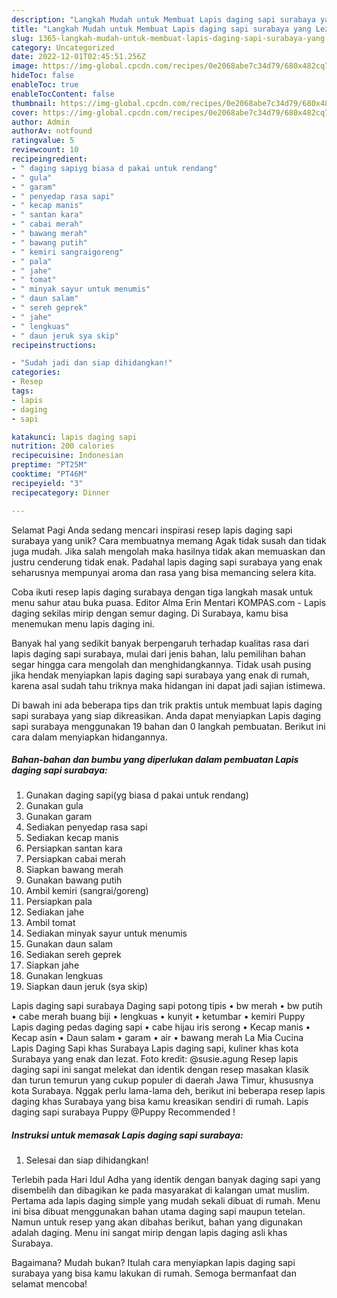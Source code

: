 ```yaml
---
description: "Langkah Mudah untuk Membuat Lapis daging sapi surabaya yang Lezat Sekali"
title: "Langkah Mudah untuk Membuat Lapis daging sapi surabaya yang Lezat Sekali"
slug: 1365-langkah-mudah-untuk-membuat-lapis-daging-sapi-surabaya-yang-lezat-sekali
category: Uncategorized
date: 2022-12-01T02:45:51.256Z
image: https://img-global.cpcdn.com/recipes/0e2068abe7c34d79/680x482cq70/lapis-daging-sapi-surabaya-foto-resep-utama.jpg
hideToc: false
enableToc: true
enableTocContent: false
thumbnail: https://img-global.cpcdn.com/recipes/0e2068abe7c34d79/680x482cq70/lapis-daging-sapi-surabaya-foto-resep-utama.jpg
cover: https://img-global.cpcdn.com/recipes/0e2068abe7c34d79/680x482cq70/lapis-daging-sapi-surabaya-foto-resep-utama.jpg
author: Admin
authorAv: notfound
ratingvalue: 5
reviewcount: 10
recipeingredient:
- " daging sapiyg biasa d pakai untuk rendang"
- " gula"
- " garam"
- " penyedap rasa sapi"
- " kecap manis"
- " santan kara"
- " cabai merah"
- " bawang merah"
- " bawang putih"
- " kemiri sangraigoreng"
- " pala"
- " jahe"
- " tomat"
- " minyak sayur untuk menumis"
- " daun salam"
- " sereh geprek"
- " jahe"
- " lengkuas"
- " daun jeruk sya skip"
recipeinstructions:

- "Sudah jadi dan siap dihidangkan!"
categories:
- Resep
tags:
- lapis
- daging
- sapi

katakunci: lapis daging sapi 
nutrition: 200 calories
recipecuisine: Indonesian
preptime: "PT25M"
cooktime: "PT46M"
recipeyield: "3"
recipecategory: Dinner

---
```



Selamat Pagi Anda sedang mencari inspirasi resep lapis daging sapi surabaya yang unik? Cara membuatnya memang Agak tidak susah dan tidak juga mudah. Jika salah mengolah maka hasilnya tidak akan memuaskan dan justru cenderung tidak enak. Padahal lapis daging sapi surabaya yang enak seharusnya mempunyai aroma dan rasa yang bisa memancing selera kita.


Coba ikuti resep lapis daging surabaya dengan tiga langkah masak untuk menu sahur atau buka puasa. Editor Alma Erin Mentari KOMPAS.com - Lapis daging sekilas mirip dengan semur daging. Di Surabaya, kamu bisa menemukan menu lapis daging ini.

Banyak hal yang sedikit banyak berpengaruh terhadap kualitas rasa dari lapis daging sapi surabaya, mulai dari jenis bahan, lalu pemilihan bahan segar hingga cara mengolah dan menghidangkannya. Tidak usah pusing jika hendak menyiapkan lapis daging sapi surabaya yang enak di rumah, karena asal sudah tahu triknya maka hidangan ini dapat jadi sajian istimewa.


Di bawah ini ada beberapa tips dan trik praktis untuk membuat lapis daging sapi surabaya yang siap dikreasikan. Anda dapat menyiapkan Lapis daging sapi surabaya menggunakan 19 bahan dan 0 langkah pembuatan. Berikut ini cara dalam menyiapkan hidangannya.

<!--inarticleads1-->

##### Bahan-bahan dan bumbu yang diperlukan dalam pembuatan Lapis daging sapi surabaya:

1. Gunakan  daging sapi(yg biasa d pakai untuk rendang)
1. Gunakan  gula
1. Gunakan  garam
1. Sediakan  penyedap rasa sapi
1. Sediakan  kecap manis
1. Persiapkan  santan kara
1. Persiapkan  cabai merah
1. Siapkan  bawang merah
1. Gunakan  bawang putih
1. Ambil  kemiri (sangrai/goreng)
1. Persiapkan  pala
1. Sediakan  jahe
1. Ambil  tomat
1. Sediakan  minyak sayur untuk menumis
1. Gunakan  daun salam
1. Sediakan  sereh geprek
1. Siapkan  jahe
1. Gunakan  lengkuas
1. Siapkan  daun jeruk (sya skip)


Lapis daging sapi surabaya Daging sapi potong tipis • bw merah • bw putih • cabe merah buang biji • lengkuas • kunyit • ketumbar • kemiri Puppy Lapis daging pedas daging sapi • cabe hijau iris serong • Kecap manis • Kecap asin • Daun salam • garam • air • bawang merah La Mia Cucina Lapis Daging Sapi khas Surabaya Lapis daging sapi, kuliner khas kota Surabaya yang enak dan lezat. Foto kredit: @susie.agung Resep lapis daging sapi ini sangat melekat dan identik dengan resep masakan klasik dan turun temurun yang cukup populer di daerah Jawa Timur, khususnya kota Surabaya. Nggak perlu lama-lama deh, berikut ini beberapa resep lapis daging khas Surabaya yang bisa kamu kreasikan sendiri di rumah. Lapis daging sapi surabaya Puppy @Puppy Recommended ! 

<!--inarticleads2-->

##### Instruksi untuk memasak Lapis daging sapi surabaya:


1. Selesai dan siap dihidangkan!

Terlebih pada Hari Idul Adha yang identik dengan banyak daging sapi yang disembelih dan dibagikan ke pada masyarakat di kalangan umat muslim. Pertama ada lapis daging simple yang mudah sekali dibuat di rumah. Menu ini bisa dibuat menggunakan bahan utama daging sapi maupun tetelan. Namun untuk resep yang akan dibahas berikut, bahan yang digunakan adalah daging. Menu ini sangat mirip dengan lapis daging asli khas Surabaya. 

Bagaimana? Mudah bukan? Itulah cara menyiapkan lapis daging sapi surabaya yang bisa kamu lakukan di rumah. Semoga bermanfaat dan selamat mencoba!
